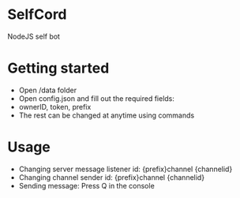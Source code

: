 # SelfCord
NodeJS self bot

# Getting started
* Open /data folder
* Open config.json and fill out the required fields:
* ownerID, token, prefix
* The rest can be changed at anytime using commands

# Usage
* Changing server message listener id: {prefix}channel {channelid}
* Changing channel sender id: {prefix}channel {channelid}
* Sending message: Press Q in the console
